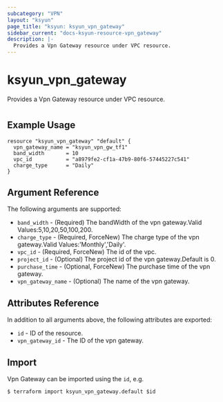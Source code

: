 ```yaml
---
subcategory: "VPN"
layout: "ksyun"
page_title: "ksyun: ksyun_vpn_gateway"
sidebar_current: "docs-ksyun-resource-vpn_gateway"
description: |-
  Provides a Vpn Gateway resource under VPC resource.
---
```


# ksyun_vpn_gateway

Provides a Vpn Gateway resource under VPC resource.

#

## Example Usage

```hcl
resource "ksyun_vpn_gateway" "default" {
  vpn_gateway_name = "ksyun_vpn_gw_tf1"
  band_width       = 10
  vpc_id           = "a8979fe2-cf1a-47b9-80f6-57445227c541"
  charge_type      = "Daily"
}
```

## Argument Reference

The following arguments are supported:

* `band_width` - (Required) The bandWidth of the vpn gateway.Valid Values:5,10,20,50,100,200.
* `charge_type` - (Required, ForceNew) The charge type of the vpn gateway.Valid Values:'Monthly','Daily'.
* `vpc_id` - (Required, ForceNew) The id of the vpc.
* `project_id` - (Optional) The project id  of the vpn gateway.Default is 0.
* `purchase_time` - (Optional, ForceNew) The purchase time of the vpn gateway.
* `vpn_gateway_name` - (Optional) The name of the vpn gateway.

## Attributes Reference

In addition to all arguments above, the following attributes are exported:

* `id` - ID of the resource.
* `vpn_gateway_id` - The ID of the vpn gateway.


## Import

Vpn Gateway can be imported using the `id`, e.g.

```
$ terraform import ksyun_vpn_gateway.default $id
```

